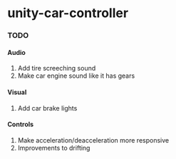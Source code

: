 # unity-car-controller

### TODO

#### Audio

1. Add tire screeching sound
2. Make car engine sound like it has gears

#### Visual

1. Add car brake lights

#### Controls

1. Make acceleration/deacceleration more responsive
2. Improvements to drifting
